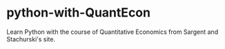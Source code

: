 # python-with-QuantEcon
Learn Python with the course of Quantitative Economics from Sargent and Stachurski's site.
